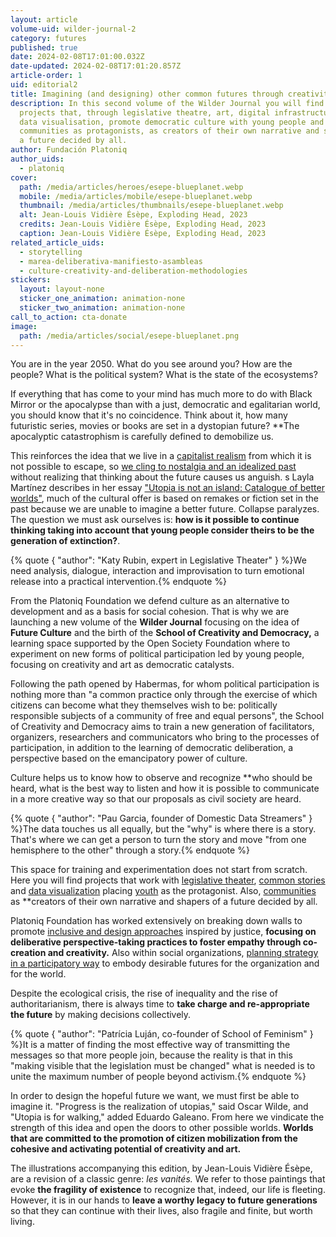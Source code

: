 ```yaml
---
layout: article
volume-uid: wilder-journal-2
category: futures
published: true
date: 2024-02-08T17:01:00.032Z
date-updated: 2024-02-08T17:01:20.857Z
article-order: 1
uid: editorial2
title: Imagining (and designing) other common futures through creativity
description: In this second volume of the Wilder Journal you will find inspiring
  projects that, through legislative theatre, art, digital infrastructures or
  data visualisation, promote democratic culture with young people and
  communities as protagonists, as creators of their own narrative and shapers of
  a future decided by all.
author: Fundación Platoniq
author_uids:
  - platoniq
cover:
  path: /media/articles/heroes/esepe-blueplanet.webp
  mobile: /media/articles/mobile/esepe-blueplanet.webp
  thumbnail: /media/articles/thumbnails/esepe-blueplanet.webp
  alt: Jean-Louis Vidière Ésèpe, Exploding Head, 2023
  credits: Jean-Louis Vidière Ésèpe, Exploding Head, 2023
  caption: Jean-Louis Vidière Ésèpe, Exploding Head, 2023
related_article_uids:
  - storytelling
  - marea-deliberativa-manifiesto-asambleas
  - culture-creativity-and-deliberation-methodologies
stickers:
  layout: layout-none
  sticker_one_animation: animation-none
  sticker_two_animation: animation-none
call_to_action: cta-donate
image:
  path: /media/articles/social/esepe-blueplanet.png
---
```

You are in the year 2050. What do you see around you? How are the people? What is the political system? What is the state of the ecosystems?

If everything that has come to your mind has much more to do with Black Mirror or the apocalypse than with a just, democratic and egalitarian world, you should know that it's no coincidence. Think about it, how many futuristic series, movies or books are set in a dystopian future? \*\*The apocalyptic catastrophism is carefully defined to demobilize us. 

This reinforces the idea that we live in a [capitalist realism](https://cajanegraeditora.com.ar/libros/realismo-capitalista/) from which it is not possible to escape, so [we cling to nostalgia and an idealized past](https://cajanegraeditora.com.ar/libros/retromania/) without realizing that thinking about the future causes us anguish. s Layla Martínez describes in her essay ["Utopia is not an island: Catalogue of better worlds"](https://traficantes.net/libros/utopia-no-es-una-isla), much of the cultural offer is based on remakes or fiction set in the past because we are unable to imagine a better future. Collapse paralyzes. The question we must ask ourselves is: **how is it possible to continue thinking taking into account that young people consider theirs to be the generation of extinction?**.

{% quote { "author": "Katy Rubin, expert in Legislative Theater" } %}We need analysis, dialogue, interaction and improvisation to turn emotional release into a practical intervention.{% endquote %}

From the Platoniq Foundation we defend culture as an alternative to development and as a basis for social cohesion. That is why we are launching a new volume of the **Wilder Journal** focusing on the idea of **Future Culture** and the birth of the **School of Creativity and Democracy,** a learning space supported by the Open Society Foundation where to experiment on new forms of political participation led by young people, focusing on creativity and art as democratic catalysts.

Following the path opened by Habermas, for whom political participation is nothing more than "a common practice only through the exercise of which citizens can become what they themselves wish to be: politically responsible subjects of a community of free and equal persons", the School of Creativity and Democracy aims to train a new generation of facilitators, organizers, researchers and communicators who bring to the processes of participation, in addition to the learning of democratic deliberation, a perspective based on the emancipatory power of culture.

Culture helps us to know how to observe and recognize \*\*who should be heard, what is the best way to listen and how it is possible to communicate in a more creative way so that our proposals as civil society are heard.

{% quote { "author": "Pau Garcia, founder of Domestic Data Streamers" } %}The data touches us all equally, but the "why" is where there is a story. That's where we can get a person to turn the story and move "from one hemisphere to the other" through a story.{% endquote %}

This space for training and experimentation does not start from scratch. Here you will find projects that work with [legislative theater](https://next.journal.platoniq.net/es/wilder-journal-2/futures/revolutionmindset/), [common stories](https://next.journal.platoniq.net/es/wilder-journal-2/futures/storytelling/) and [data visualization](https://next.journal.platoniq.net/es/wilder-journal-2/futures/web-dubois-data/) placing [youth](https://next.journal.platoniq.net/es/wilder-journal-2/learnings/expo-desinformaci%C3%B3n/) as the protagonist. Also, [communities](https://next.journal.platoniq.net/es/wilder-journal-2/deep-dives/colombia-comparte-tu-rollo/) as \*\*creators of their own narrative and shapers of a future decided by all.

Platoniq Foundation has worked extensively on breaking down walls to promote [inclusive and design approaches](https://next.journal.platoniq.net/es/wilder-journal-2/deep-dives/culture-creativity-and-deliberation-methodologies/) inspired by justice, **focusing on deliberative perspective-taking practices to foster empathy through co-creation and creativity.** Also within social organizations, [planning strategy in a participatory way](https://next.journal.platoniq.net/es/wilder-journal-2/futures/strategic-planning/) to embody desirable futures for the organization and for the world. 

Despite the ecological crisis, the rise of inequality and the rise of authoritarianism, there is always time to **take charge and re-appropriate the future** by making decisions collectively.

{% quote { "author": "Patrícia Luján, co-founder of School of Feminism" } %}It is a matter of finding the most effective way of transmitting the messages so that more people join, because the reality is that in this "making visible that the legislation must be changed" what is needed is to unite the maximum number of people beyond activism.{% endquote %}

In order to design the hopeful future we want, we must first be able to imagine it. "Progress is the realization of utopias," said Oscar Wilde, and "Utopia is for walking," added Eduardo Galeano. From here we vindicate the strength of this idea and open the doors to other possible worlds. **Worlds that are committed to the promotion of citizen mobilization from the cohesive and activating potential of creativity and art.**

The illustrations accompanying this edition, by Jean-Louis Vidière Ésèpe, are a revision of a classic genre: *les vanités.* We refer to those paintings that evoke **the fragility of existence** to recognize that, indeed, our life is fleeting. However, it is in our hands to **leave a worthy legacy to future generations** so that they can continue with their lives, also fragile and finite, but worth living.

